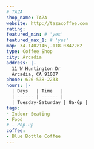 ```yaml
---
# TAZA
shop_name: TAZA
website: http://tazacoffee.com
rating:
featured_min: # 'yes'
featured_max_1: # 'yes'
map: 34.1402146,-118.0342262
type: Coffee Shop
city: Arcadia
address: |-
  11 W Huntington Dr
  Arcadia, CA 91007
phone: 626-538-2233
hours: |-
  | Days   | Time   |
  | ------ | ------ |
  | Tuesday-Saturday | 8a-6p |
tags:
- Indoor Seating
- Food
# - Pop-up
coffee:
- Blue Bottle Coffee
---
```


